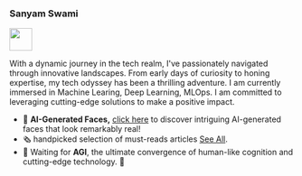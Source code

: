 ### Sanyam Swami
<img src="https://media.giphy.com/media/UrbB6EeWFB7rQbHg8w/giphy.gif" width="40" height="40"/>

With a dynamic journey in the tech realm, I've passionately navigated through innovative landscapes. From early days of curiosity to honing expertise, my tech odyssey has been a thrilling adventure. I am currently immersed in Machine Learing, Deep Learning, MLOps. I am committed to leveraging cutting-edge solutions to make a positive impact.


- 👤 **AI-Generated Faces,** [click here](https://thispersondoesnotexist.com/) to discover intriguing AI-generated faces that look remarkably real!
- 🗞️ handpicked selection of must-reads articles [See All](https://github.com/SanyamSwami123/ReadingList_LearningResources).
- 🤖 Waiting for **AGI**, the ultimate convergence of human-like cognition and cutting-edge technology. 🧠


<!--## language and tools:
<img align="left" alt="Visual Studio Code" width="26px" src="https://cdn.jsdelivr.net/gh/devicons/devicon/icons/vscode/vscode-original.svg" style="padding-right:10px;" />

<img align="left" alt="MySQL" width="26px" src="https://cdn.jsdelivr.net/gh/devicons/devicon/icons/mysql/mysql-original.svg" style="padding-right:10px;" />
-->

<!-- ### Namaste <img src="https://media.giphy.com/media/UrbB6EeWFB7rQbHg8w/giphy.gif" width="40" height="40"/>
*****************************************************************************************************
 
This is the place, where i put opensource project and cool stuff, have immense curiosity of learning new technology and working on it 😄.
- 🌱 I’m currently learning AI & ml, and android.
- 🔭 I’m currently working on deep learning.

*****************************************************************************************************
 -->
<!-- #### connect with me on these platforms: -->
<!-- <a href="https://twitter.com/sanyamswami"><img src="https://github.com/SanyamSwami123/SanyamSwami123/blob/master/Images/twitter.jpg" alt="drawing" width="40"/> -->
<!--  <a href="https://stackoverflow.com/users/12067671/sanyam?tab=profile"><img src="https://github.com/SanyamSwami123/SanyamSwami123/blob/master/Images/stackoverflow.png" alt="drawing" width="100"/> -->


